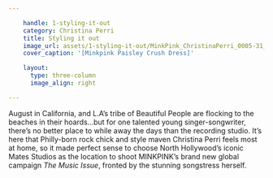 ```yaml
---

    handle: 1-styling-it-out
    category: Christina Perri
    title: Styling it out
    image_url: assets/1-styling-it-out/MinkPink_ChristinaPerri_0005-31_opt.jpeg
    cover_caption: '[Minkpink Paisley Crush Dress]'

    layout:
      type: three-column
      image_align: right

---
```


<style>

/*  Replace page heading with outline heading (change background url or height if needed) */
h1.title {
  background: url(assets/1-styling-it-out/STYLINGITOUT.svg) no-repeat;
  background-size: 100%;
  color: transparent;
  height: 150px;
}

</style>

August in California, and L.A’s tribe of Beautiful People are flocking to the beaches in their hoards…but for one talented young singer-songwriter, there’s no better place to while away the days than the recording studio. It’s here that Philly-born rock chick and style maven Christina Perri feels most at home, so it made perfect sense to choose North Hollywood’s iconic Mates Studios as the location to shoot MINKPINK’s brand new global campaign <em>The Music Issue</em>, fronted by the stunning songstress herself.
